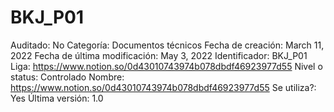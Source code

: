 # BKJ_P01

Auditado: No
Categoría: Documentos técnicos
Fecha de creación: March 11, 2022
Fecha de última modificación: May 3, 2022
Identificador: BKJ_P01
Liga: https://www.notion.so/0d43010743974b078dbdf46923977d55 
Nivel o status: Controlado
Nombre: https://www.notion.so/0d43010743974b078dbdf46923977d55 
Se utiliza?: Yes
Última versión: 1.0